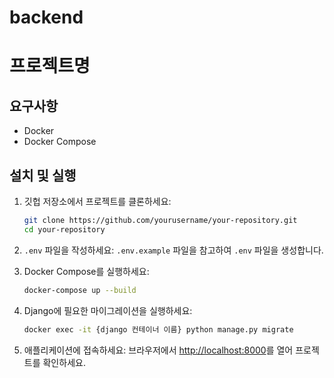 # backend

# 프로젝트명

## 요구사항
- Docker
- Docker Compose

## 설치 및 실행

1. 깃헙 저장소에서 프로젝트를 클론하세요:
   ```bash
   git clone https://github.com/yourusername/your-repository.git
   cd your-repository
   ```

2. `.env` 파일을 작성하세요:
   `.env.example` 파일을 참고하여 `.env` 파일을 생성합니다.

3. Docker Compose를 실행하세요:
   ```bash
   docker-compose up --build
   ```

4. Django에 필요한 마이그레이션을 실행하세요:
   ```bash
   docker exec -it {django 컨테이너 이름} python manage.py migrate
   ```

5. 애플리케이션에 접속하세요:
   브라우저에서 [http://localhost:8000](http://localhost:8000)를 열어 프로젝트를 확인하세요.
